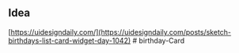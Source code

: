 ## Idea

[https://uidesigndaily.com/](https://uidesigndaily.com/posts/sketch-birthdays-list-card-widget-day-1042)
#   b i r t h d a y - C a r d  
 